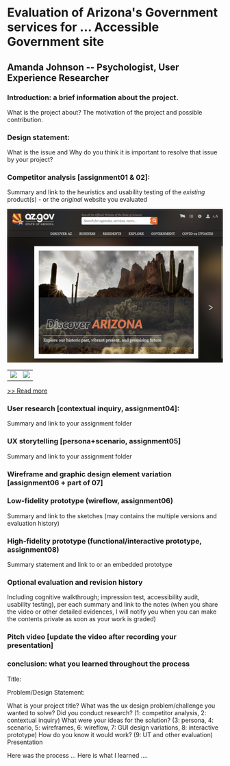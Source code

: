 # Evaluation of Arizona's Government services for ... Accessible Government site 
## Amanda Johnson -- Psychologist, User Experience Researcher 

### Introduction: a brief information about the project. 
What is the project about? The motivation of the project and possible contribution.

### Design statement: 
What is the issue and Why do you think it is important to resolve that issue by your project? 

### Competitor analysis [assignment01 & 02]:
Summary and link to the heuristics and usability testing of the *existing* product(s) - or the *original* website you evaluated

![Alt text to click on image](https://raw.githubusercontent.com/arjjjohnson/DH110-2021F/main/assignment01/arizonagovwebsite.png) 


<table>
<tr>
<td> <img src=”https://raw.githubusercontent.com/arjjjohnson/DH110-2021F/main/assignment01/arizonagovwebsite.png” height=”300px”> </td>
<td> <img src=”https://raw.githubusercontent.com/arjjjohnson/DH110-2021F/main/assignment01/arizonagovwebsite.png” height=”300px”> </td>
</tr>
</table>


[>> Read more](https://github.com/arjjjohnson/DH110-2021F/blob/main/assignment01/README.md) 

### User research [contextual inquiry, assignment04]:
Summary and link to your assignment folder

### UX storytelling [persona+scenario, assignment05]
Summary and link to your assignment folder

### Wireframe and graphic design element variation [assignment06 + part of 07]

### Low-fidelity prototype (wireflow, assignment06)
Summary and link to the sketches (may contains the multiple versions and evaluation history)

### High-fidelity prototype (functional/interactive prototype, assignment08)
Summary statement and link to or an embedded prototype

### Optional evaluation and revision history 
Including cognitive walkthrough; impression test, accessibility audit, usability testing), per each summary and link to the notes (when you share the video or other detailed evidences, I will notify you when you can make the contents private as soon as your work is graded)

### Pitch video [update the video after recording your presentation]
### conclusion: what you learned throughout the process


Title: 

Problem/Design Statement: 

What is your project title?
What was the ux design problem/challenge you wanted to solve? 
Did you conduct research? (1: competitor analysis, 2: contextual inquiry)
What were your ideas for the solution? (3: persona, 4: scenario, 5: wireframes, 6: wireflow, 7: GUI design variations, 8: interactive prototype)
How do you know it would work? (9: UT and other evaluation)
Presentation 

Here was the process ... Here is what I learned .... 
